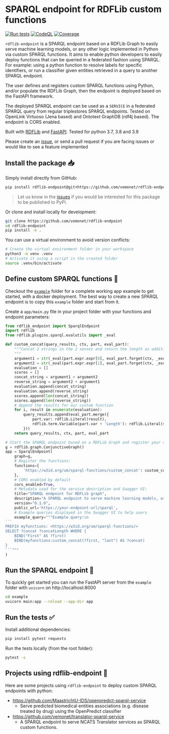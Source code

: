 # SPARQL endpoint for RDFLib custom functions

[![Run tests](https://github.com/vemonet/rdflib-endpoint/actions/workflows/run-tests.yml/badge.svg)](https://github.com/vemonet/rdflib-endpoint/actions/workflows/run-tests.yml) [![CodeQL](https://github.com/vemonet/rdflib-endpoint/actions/workflows/codeql-analysis.yml/badge.svg)](https://github.com/vemonet/rdflib-endpoint/actions/workflows/codeql-analysis.yml) [![Coverage](https://sonarcloud.io/api/project_badges/measure?project=vemonet_rdflib-endpoint&metric=coverage)](https://sonarcloud.io/dashboard?id=vemonet_rdflib-endpoint)

`rdflib-endpoint`  is a SPARQL endpoint based on a RDFLib Graph to easily serve machine learning models, or any other logic implemented in Python via custom SPARQL functions. It aims to enable python developers to easily deploy functions that can be queried in a federated fashion using SPARQL. For example: using a python function to resolve labels for specific identifiers, or run a classifier given entities retrieved in a query to another SPARQL endpoint.

The user defines and registers custom SPARQL functions using Python, and/or populate the RDFLib Graph, then the endpoint is deployed based on the FastAPI framework. 

The deployed SPARQL endpoint can be used as a `SERVICE` in a federated SPARQL query from regular triplestores SPARQL endpoints. Tested on OpenLink Virtuoso (Jena based) and Ontotext GraphDB (rdf4j based). The endpoint is CORS enabled.

Built with [RDFLib](https://github.com/RDFLib/rdflib) and [FastAPI](https://fastapi.tiangolo.com/). Tested for python 3.7, 3.8 and 3.9

Please create an [issue](/issues), or send a pull request if you are facing issues or would like to see a feature implemented

## Install the package 📥

Simply install directly from GitHub:

```bash
pip install rdflib-endpoint@git+https://github.com/vemonet/rdflib-endpoint@main
```

> Let us know in the [issues](/issues) if you would be interested for this package to be published to PyPI.

Or clone and install locally for development:

```bash
git clone https://github.com/vemonet/rdflib-endpoint
cd rdflib-endpoint
pip install -e .
```

You can use a virtual environment to avoid version conflicts:

```bash
# Create the virtual environment folder in your workspace
python3 -m venv .venv
# Activate it using a script in the created folder
source .venv/bin/activate
```

## Define custom SPARQL functions 🐍 

Checkout the [`example`](https://github.com/vemonet/rdflib-endpoint/tree/main/example) folder for a complete working app example to get started, with a docker deployment. The best way to create a new SPARQL endpoint is to copy this `example` folder and start from it.

Create a `app/main.py` file in your project folder with your functions and endpoint parameters:

```python
from rdflib_endpoint import SparqlEndpoint
import rdflib
from rdflib.plugins.sparql.evalutils import _eval

def custom_concat(query_results, ctx, part, eval_part):
    """Concat 2 strings in the 2 senses and return the length as additional Length variable
    """
    argument1 = str(_eval(part.expr.expr[0], eval_part.forget(ctx, _except=part.expr._vars)))
    argument2 = str(_eval(part.expr.expr[1], eval_part.forget(ctx, _except=part.expr._vars)))
    evaluation = []
    scores = []
    concat_string = argument1 + argument2
    reverse_string = argument2 + argument1
    evaluation.append(concat_string)
    evaluation.append(reverse_string)
    scores.append(len(concat_string))
    scores.append(len(reverse_string))
    # Append the results for our custom function
    for i, result in enumerate(evaluation):
        query_results.append(eval_part.merge({
            part.var: rdflib.Literal(result), 
            rdflib.term.Variable(part.var + 'Length'): rdflib.Literal(scores[i])
        }))
    return query_results, ctx, part, eval_part

# Start the SPARQL endpoint based on a RDFLib Graph and register your custom functions
g = rdflib.graph.ConjunctiveGraph()
app = SparqlEndpoint(
    graph=g,
    # Register the functions:
    functions={
        'https://w3id.org/um/sparql-functions/custom_concat': custom_concat
    },
    # CORS enabled by default
    cors_enabled=True,
    # Metadata used for the service description and Swagger UI:
    title="SPARQL endpoint for RDFLib graph", 
    description="A SPARQL endpoint to serve machine learning models, or any other logic implemented in Python. \n[Source code](https://github.com/vemonet/rdflib-endpoint)",
    version="0.1.0",
    public_url='https://your-endpoint-url/sparql',
    # Example queries displayed in the Swagger UI to help users
    example_query="""Example query:\n
​```
PREFIX myfunctions: <https://w3id.org/um/sparql-functions/>
SELECT ?concat ?concatLength WHERE {
    BIND("First" AS ?first)
    BIND(myfunctions:custom_concat(?first, "last") AS ?concat)
}
​```"""
)
```

## Run the SPARQL endpoint 🦄

To quickly get started you can run the FastAPI server from the `example` folder with `uvicorn` on http://localhost:8000 

```bash
cd example
uvicorn main:app --reload --app-dir app
```

## Run the tests ✅️

Install additional dependencies:

```bash
pip install pytest requests
```

Run the tests locally (from the root folder):

```bash
pytest -s
```

## Projects using rdflib-endpoint 📂

Here are some projects using `rdflib-endpoint` to deploy custom SPARQL endpoints with python:

* https://github.com/MaastrichtU-IDS/openpredict-sparql-service
  * Serve predicted biomedical entities associations (e.g. disease treated by drug) using the OpenPredict classifier
* https://github.com/vemonet/translator-sparql-service
  * A SPARQL endpoint to serve NCATS Translator services as SPARQL custom functions.
